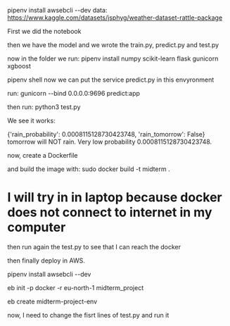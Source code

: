 pipenv install awsebcli --dev
data: https://www.kaggle.com/datasets/jsphyg/weather-dataset-rattle-package

First we did the notebook

then we have the model and we wrote the train.py, predict.py and test.py


now in the folder we run:
pipenv install numpy scikit-learn flask gunicorn xgboost

pipenv shell
now we can put the service predict.py in this envyronment

run: gunicorn --bind 0.0.0.0:9696 predict:app

then run: python3 test.py

We see it works: 

{'rain_probability': 0.0008115128730423748, 'rain_tomorrow': False}
tomorrow will NOT rain. Very low probability 0.0008115128730423748.

now, create a Dockerfile

and build the image with: sudo docker build -t midterm .

# I will try in in laptop because docker does not connect to internet in my computer

then run again the test.py to see that I can reach the docker

then finally deploy in AWS.

pipenv install awsebcli --dev

eb init -p docker -r eu-north-1 midterm_project

eb create midterm-project-env

now, I need to change the fisrt lines of test.py and run it







